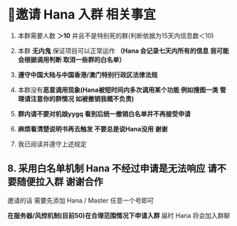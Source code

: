 # 🤔邀请 Hana 入群 相关事宜

1. 本群需要人数 **＞10** 并且不是特别死的群(判断依据为15天内信息数＜10)

2. 本群 **无内鬼** 保证项目可以正常运作  **（Hana 会记录七天内所有的信息 我可能会根据调用判断 取消一些群的白名单）**

3. **遵守中国大陆与中国香港/澳门特别行政区法律法规**

4. 本群没有**恶意调用现象(Hana被短时间内多次调用某个功能 例如搜图一类 管理请注意你的群情况 如被撤销我概不负责)**

5. **群内请不要对机娘yygq 看到后统一撤销白名单并不再接受申请**

6. **麻烦看清楚说明书再去触发 不要总是说Hana没用 谢谢**

7. 我已阅读并遵守上述规定

## 8. 采用白名单机制 Hana 不经过申请是无法响应 请不要随便拉入群 谢谢合作

邀请的话 需要先添加 Hana / Master 任意一个号即可

**在服务器/风控机制(目前50)在合理范围情况下申请入群** 届时 Hana 将会加入群聊

